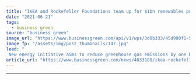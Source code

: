 ```yaml
---
title: "IKEA and Rockefeller Foundations team up for $1bn renewables push"
date: "2021-06-21"
tags: 
  - business green
source: "business green"
image_url: "https://www.businessgreen.com/api/v1/wps/3d0b333/45d980f1-5aeb-41f7-a60c-d0029562f490/3/solar-cows-185x114.jpg"
image_fp: "/assets/img/post_thumbnails/147.jpg"
lead: "
 New energy initiative aims to reduce greenhouse gas emissions by one billion tons and facilitate access to renewable energy in developing countries ..."
article_url: "https://www.businessgreen.com/news/4033188/ikea-rockefeller-foundations-team-usd1bn-renewables-push"
---
```


---
